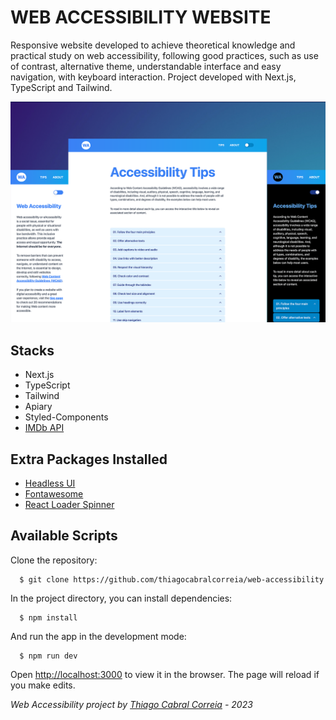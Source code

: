 # WEB ACCESSIBILITY WEBSITE

Responsive website developed to achieve theoretical knowledge and practical study on web accessibility, following good practices, such as use of contrast, alternative theme, understandable interface and easy navigation, with keyboard interaction. Project developed with Next.js, TypeScript and Tailwind.

![alt text: Web Accessibility website pages.](https://github.com/thiagocabralcorreia/web-accessibility/blob/main/public/wa-cover.png)

## Stacks

- Next.js
- TypeScript
- Tailwind
- Apiary
- Styled-Components
- [IMDb API](https://imdb-api.com/)

## Extra Packages Installed

- [Headless UI](https://headlessui.com)
- [Fontawesome](https://fontawesome.com/docs/web/use-with/react/)
- [React Loader Spinner](https://www.npmjs.com/package/react-loader-spinner)

## Available Scripts

Clone the repository:

```
  $ git clone https://github.com/thiagocabralcorreia/web-accessibility
```

In the project directory, you can install dependencies:

```
  $ npm install
```

And run the app in the development mode:

```
  $ npm run dev
```

Open [http://localhost:3000](http://localhost:3000) to view it in the browser.
The page will reload if you make edits.

_Web Accessibility project by [Thiago Cabral Correia](https://www.linkedin.com/in/thiago-cabral-correia/) - 2023_
